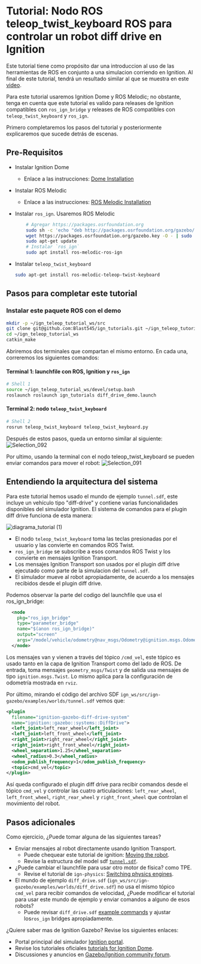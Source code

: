 # Tutorial: Nodo ROS teleop_twist_keyboard ROS para controlar un robot diff drive en Ignition

Este tutorial tiene como propósito dar una introduccion al uso de las herramientas de ROS en conjunto a una simulacion corriendo en Ignition.
Al final de este tutorial, tendrá un resultado similar al que se muestra en este [video](https://youtu.be/2ZiRw2ZkTOY).

Para este tutorial usaremos Ignition Dome y ROS Melodic; no obstante,
tenga en cuenta que este tutorial es valido para releases de Ignition compatibles con `ros_ign_bridge`
y releases de ROS compatibles con `teleop_twist_keyboard` y `ros_ign`.

Primero completaremos los pasos del tutorial y posteriormente explicaremos que sucede detrás de escenas.

## Pre-Requisitos

+ Instalar Ignition Dome
	+ Enlace a las instrucciones: [Dome Installation](https://ignitionrobotics.org/docs/dome)

+ Instalar ROS Melodic
	+ Enlace a las instrucciones: [ROS Melodic Installation](http://wiki.ros.org/melodic/Installation)

+ Instalar `ros_ign`. Usaremos ROS Melodic
	``` bash
        # Agregar https://packages.osrfoundation.org
        sudo sh -c 'echo "deb http://packages.osrfoundation.org/gazebo/ubuntu-stable `lsb_release -cs` main" > /etc/apt/sources.list.d/gazebo-stable.list'
        wget https://packages.osrfoundation.org/gazebo.key -O - | sudo apt-key add -
        sudo apt-get update
        # Instalar `ros_ign`
        sudo apt install ros-melodic-ros-ign
	```

+ Instalar `teleop_twist_keyboard`
	``` bash
	sudo apt-get install ros-melodic-teleop-twist-keyboard
	```

## Pasos para completar este tutorial

### Instalar este paquete ROS con el demo

``` bash
mkdir -p ~/ign_teleop_tutorial_ws/src
git clone git@github.com:Blast545/ign_tutorials.git ~/ign_teleop_tutorial_ws/src
cd ~/ign_teleop_tutorial_ws
catkin_make
```

Abriremos dos terminales que compartan el mismo entorno. En cada una, correremos los siguientes comandos:

#### Terminal 1: launchfile con ROS, Ignition y `ros_ign`
```bash
# Shell 1
source ~/ign_teleop_tutorial_ws/devel/setup.bash
roslaunch roslaunch ign_tutorials diff_drive_demo.launch
```

#### Terminal 2: nodo `teleop_twist_keyboard`
```bash
# Shell 2
rosrun teleop_twist_keyboard teleop_twist_keyboard.py
```

Después de estos pasos, queda un entorno similar al siguiente:
![Selection_092](https://user-images.githubusercontent.com/8069967/113123464-fe509200-91ea-11eb-89a4-6d4a8406e6ef.png)

Por ultimo, usando la terminal con el nodo teleop_twist_keyboard se pueden enviar comandos para mover el robot:
![Selection_091](https://user-images.githubusercontent.com/8069967/113123514-0ad4ea80-91eb-11eb-989b-46ce8fbaefdc.png)

## Entendiendo la arquitectura del sistema

Para este tutorial hemos usado el mundo de ejemplo `tunnel.sdf`, este incluye un vehículo tipo "diff-drive" y contiene varias funcionalidades
disponibles del simulador Ignition. El sistema de comandos para el plugin diff drive funciona de esta manera:

![diagrama_tutorial (1)](https://user-images.githubusercontent.com/8069967/113031878-99068d80-9165-11eb-8fce-2e31c104e5eb.png)

* El nodo `teleop_twist_keyboard` toma las teclas presionadas por el usuario y las convierte en comandos ROS Twist. 
* `ros_ign_bridge` se subscribe a esos comandos ROS Twist y los convierte en mensajes Ignition Transport.
*  Los mensajes Ignition Transport son usados por el plugin diff drive ejecutado como parte de la simulacion del `tunnel.sdf`.
*  El simulador mueve al robot apropiadamente, de acuerdo a los mensajes recibidos desde el plugin diff drive.

Podemos observar la parte del codigo del launchfile que usa el ros_ign_bridge:

```xml
  <node
    pkg="ros_ign_bridge"
    type="parameter_bridge"
    name="$(anon ros_ign_bridge)"
    output="screen"
    args="/model/vehicle/odometry@nav_msgs/Odometry@ignition.msgs.Odometry /cmd_vel@geometry_msgs/Twist@ignition.msgs.Twist ">
  </node>
```

Los mensajes van y vienen a través del tópico `/cmd_vel`, este tópico es usado tanto en la capa de Ignition Transport como del lado de ROS. 
De entrada, toma mensajes `geometry_msgs/Twist` y de salida usa mensajes de tipo `ignition.msgs.Twist`.
Lo mismo aplica para la configuración de odometría mostrada en `rviz`.

Por último, mirando el código del archivo SDF `ign_ws/src/ign-gazebo/examples/worlds/tunnel.sdf` vemos que:

``` xml
<plugin
  filename="ignition-gazebo-diff-drive-system"
  name="ignition::gazebo::systems::DiffDrive">
  <left_joint>left_rear_wheel</left_joint>
  <left_joint>left_front_wheel</left_joint>
  <right_joint>right_rear_wheel</right_joint>
  <right_joint>right_front_wheel</right_joint>
  <wheel_separation>1.25</wheel_separation>
  <wheel_radius>0.3</wheel_radius>
  <odom_publish_frequency>1</odom_publish_frequency>
  <topic>cmd_vel</topic>
</plugin>
```

Así queda configurado el plugin diff drive para recibir comandos desde el tópico `cmd_vel` y controlar las 
cuatro articulaciones: `left_rear_wheel`, `left_front_wheel`, `right_rear_wheel` y `right_front_wheel` 
que controlan el movimiento del robot.

## Pasos adicionales

Como ejercicio, ¿Puede tomar alguna de las siguientes tareas?

* Enviar mensajes al robot directamente usando Ignition Transport.
  * Puede chequear este tutorial de ignition: [Moving the robot](https://ignitionrobotics.org/docs/dome/moving_robot).
  * Revise la estructura del model sdf [`tunnel.sdf`](https://github.com/ignitionrobotics/ign-gazebo/blob/ign-gazebo4/examples/worlds/tunnel.sdf#L1575).
* ¿Puede cambiar el launchfile para usar otro motor de física? como TPE.
  * Revise el tutorial de `ign-physics`: [Switching physics engines](https://github.com/ignitionrobotics/ign-physics/blob/ign-physics3/tutorials/04-switching-physics-engines.md).
* El mundo de ejemplo `diff_drive.sdf` (`ign_ws/src/ign-gazebo/examples/worlds/diff_drive.sdf`) no usa el mismo tópico `cmd_vel` para recibir comandos de velocidad, 
  ¿Puede modificar el tutorial para usar este mundo de ejemplo y enviar comandos a alguno de esos robots?
  * Puede revisar `diff_drive.sdf` [example commands](https://github.com/ignitionrobotics/ign-gazebo/blob/ign-gazebo4//examples/worlds/diff_drive.sdf#L7) y ajustar los`ros_ign` bridges apropiadamente.

¿Quiere saber mas de Ignition Gazebo? Revise los siguientes enlaces:

* Portal principal del simulador [Ignition portal](https://ignitionrobotics.org/home).
* Revise los tutoriales oficiales [tutorials for Ignition Dome](https://ignitionrobotics.org/docs/dome).
* Discussiones y anuncios en [Gazebo/Ignition community forum](https://community.gazebosim.org/).

